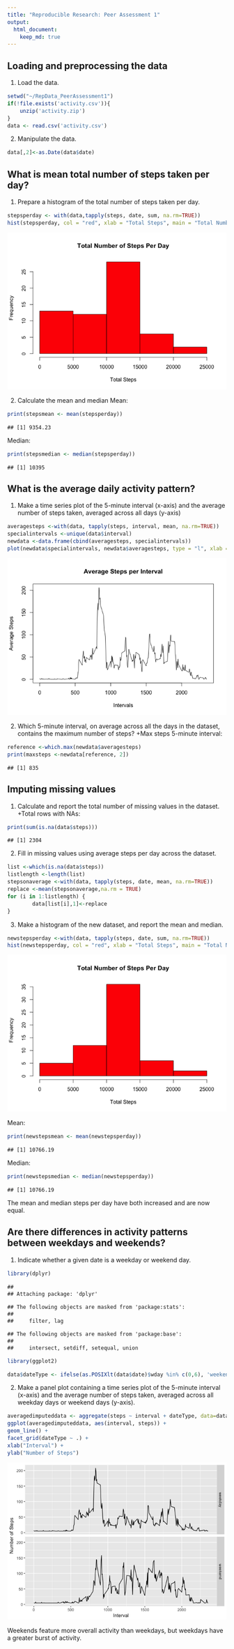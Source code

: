 ```yaml
---
title: "Reproducible Research: Peer Assessment 1"
output: 
  html_document:
    keep_md: true
---
```



## Loading and preprocessing the data
1. Load the data.

```r
setwd("~/RepData_PeerAssessment1")
if(!file.exists('activity.csv')){
    unzip('activity.zip')
}
data <- read.csv('activity.csv')
```
2. Manipulate the data.

```r
data[,2]<-as.Date(data$date)
```

## What is mean total number of steps taken per day?
1. Prepare a histogram of the total number of steps taken per day.

```r
stepsperday <- with(data,tapply(steps, date, sum, na.rm=TRUE))
hist(stepsperday, col = "red", xlab = "Total Steps", main = "Total Number of Steps Per Day")
```

![](PA1_template_files/figure-html/unnamed-chunk-3-1.png)<!-- -->

2. Calculate the mean and median
Mean:

```r
print(stepsmean <- mean(stepsperday))
```

```
## [1] 9354.23
```
Median:

```r
print(stepsmedian <- median(stepsperday))
```

```
## [1] 10395
```

## What is the average daily activity pattern?
1. Make a time series plot of the 5-minute interval (x-axis) and the average number of steps taken, averaged across all days (y-axis)

```r
averagesteps <-with(data, tapply(steps, interval, mean, na.rm=TRUE))
specialintervals <-unique(data$interval)
newdata <-data.frame(cbind(averagesteps, specialintervals))
plot(newdata$specialintervals, newdata$averagesteps, type = "l", xlab = "Intervals", ylab = "Average Steps", main = "Average Steps per Interval")
```

![](PA1_template_files/figure-html/unnamed-chunk-6-1.png)<!-- -->

2. Which 5-minute interval, on average across all the days in the dataset, contains the maximum number of steps?
+Max steps 5-minute interval:

```r
reference <-which.max(newdata$averagesteps)
print(maxsteps <-newdata[reference, 2])
```

```
## [1] 835
```

## Imputing missing values
1. Calculate and report the total number of missing values in the dataset.
+Total rows with NAs:

```r
print(sum(is.na(data$steps)))
```

```
## [1] 2304
```
2. Fill in missing values using average steps per day across the dataset.

```r
list <-which(is.na(data$steps))
listlength <-length(list)
stepsonaverage <-with(data, tapply(steps, date, mean, na.rm=TRUE))
replace <-mean(stepsonaverage,na.rm = TRUE)
for (i in 1:listlength) {
        data[list[i],1]<-replace
}
```
3. Make a histogram of the new dataset, and report the mean and median.

```r
newstepsperday <-with(data, tapply(steps, date, sum, na.rm=TRUE))
hist(newstepsperday, col = "red", xlab = "Total Steps", main = "Total Number of Steps Per Day")
```

![](PA1_template_files/figure-html/unnamed-chunk-10-1.png)<!-- -->

Mean:

```r
print(newstepsmean <- mean(newstepsperday))
```

```
## [1] 10766.19
```
Median:

```r
print(newstepsmedian <- median(newstepsperday))
```

```
## [1] 10766.19
```
The mean and median steps per day have both increased and are now equal.

## Are there differences in activity patterns between weekdays and weekends?
1. Indicate whether a given date is a weekday or weekend day.

```r
library(dplyr)
```

```
## 
## Attaching package: 'dplyr'
```

```
## The following objects are masked from 'package:stats':
## 
##     filter, lag
```

```
## The following objects are masked from 'package:base':
## 
##     intersect, setdiff, setequal, union
```

```r
library(ggplot2)
```

```r
data$dateType <- ifelse(as.POSIXlt(data$date)$wday %in% c(0,6), 'weekend', 'weekday')
```
2. Make a panel plot containing a time series plot of the 5-minute interval (x-axis) and the average number of steps taken, averaged across all weekday days or weekend days (y-axis).

```r
averagedimputeddata <- aggregate(steps ~ interval + dateType, data=data, mean)
ggplot(averagedimputeddata, aes(interval, steps)) + 
geom_line() + 
facet_grid(dateType ~ .) +
xlab("Interval") + 
ylab("Number of Steps")
```

![](PA1_template_files/figure-html/unnamed-chunk-15-1.png)<!-- -->

Weekends feature more overall activity than weekdays, but weekdays have a greater burst of activity.
